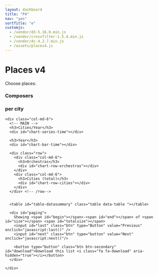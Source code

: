 ```yaml
---
layout: dashboard
title: "P4"
nav: "yes"
sortTitle: "e"
customjs:
  - /vendor/d3-5.16.0.min.js
  - /vendor/crossfilter-1.5.4.min.js
  - /vendor/dc-4.2.7.min.js
  - /assets/places4.js
---
```


<div class="banner">
  <div class="container-fluid">
  	<div class="header">
  	 	  	<div class="title">
  					<h1>Places v4</h1>
            <p>Choose places:</p>
            <div id="selectPlaces"></div>
            <p id="datacount"></p>
  				</div>
  	</div>
  </div>
</div>


<!-- DATA -->
<div class="container-fluid dashboard">
	<div class="row">
    <div class="col-md-2">
      <!-- COL1 -->
      <h3>Composers</h3>
      <div id="chart-row-composers"></div>
    </div>
    <div class="col-md-4">
      <!-- COL2 -->
      <h3>per city</h3>
      <div id="selectPlaces2"></div>
      <div id="chart-bubble-composers"></div>
    </div>


    <div class="col-md-6">
      <!-- MAIN -->
      <h3>Cities/Year</h3>
      <div id="chart-series-time"></div>

      <h3>Year</h3>
      <div id="chart-bar-time"></div>

      <div class="row">
        <div class="col-md-6">
          <h3>Orchestras</h3>
          <div id="chart-row-orchestras"></div>
        </div>
        <div class="col-md-6">
          <h3>Cities (total)</h3>
          <div id="chart-row-cities"></div>
        </div>
      </div> <!-- /row-->


      <table id="table-datasummary" class="table data-table "></table>

      <div id="paging">
        Showing <span id="begin"></span>-<span id="end"></span> of <span id="size"></span> <span id="totalsize"></span>
        <input id="last" class="btn" type="Button" value="Previous" onclick="javascript:last()" />
        <input id="next" class="btn" type="button" value="Next" onclick="javascript:next()"/>

        <button type="button" class="btn btn-secondary" id="download">Download this list <i class="fa fa-download" aria-hidden="true"></i></button>
      </div>

    </div>
  </div>
</div>
